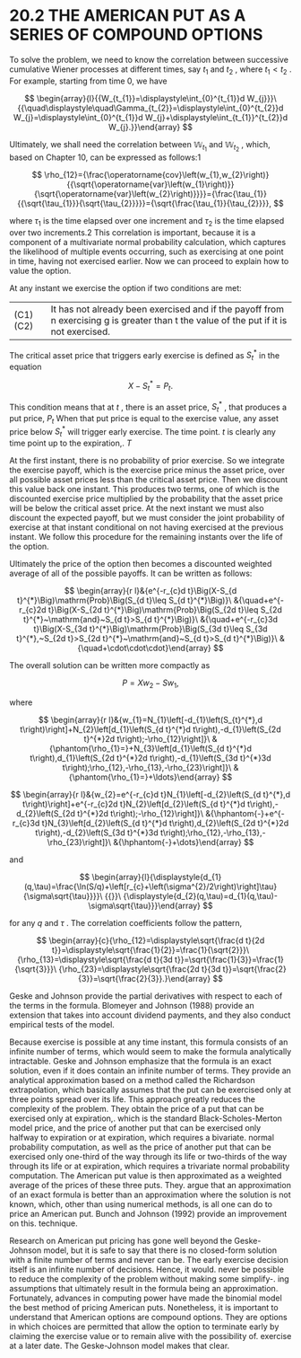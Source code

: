 # 20.2 THE AMERICAN PUT AS A SERIES OF COMPOUND OPTIONS

To solve the problem, we need to know the correlation between successive cumulative Wiener processes at different times, say $t_{1}$ and $t_{2}$ , where $t_{1}<t_{2}$ . For example, starting from time 0, we have

$$
\begin{array}{l}{{W_{t_{1}}=\displaystyle\int_{0}^{t_{1}}d W_{j}}}\ {{\quad\displaystyle\quad\Gamma_{t_{2}}=\displaystyle\int_{0}^{t_{2}}d W_{j}=\displaystyle\int_{0}^{t_{1}}d W_{j}+\displaystyle\int_{t_{1}}^{t_{2}}d W_{j}.}}\end{array}
$$

Ultimately, we shall need the correlation between $\mathbb{W}_{t_{1}}$ and $\mathbb{W}_{t_{2}}$ , which, based on Chapter 10, can be expressed as follows:1

$$
\rho_{12}={\frac{\operatorname{cov}\left(w_{1},w_{2}\right)}{{\sqrt{\operatorname{var}\left(w_{1}\right)}}{\sqrt{\operatorname{var}\left(w_{2}\right)}}}}={\frac{\tau_{1}}{{\sqrt{\tau_{1}}}{\sqrt{\tau_{2}}}}}={\sqrt{\frac{\tau_{1}}{\tau_{2}}}},
$$

where $\tau_{1}$ is the time elapsed over one increment and $\tau_{2}$ is the time elapsed over two increments.2 This correlation is important, because it is a component of a multivariate normal probability calculation, which captures the likelihood of multiple events occurring, such as exercising at one point in time, having not exercised earlier. Now we can proceed to explain how to value the option.

At any instant we exercise the option if two conditions are met:

<html><body><table><tr><td>(C1) (C2)</td><td>It has not already been exercised and if the payoff from n exercising g is greater than t the value of the put if it is not exercised.</td></tr></table></body></html>

The critical asset price that triggers early exercise is defined as $S_{t}^{*}$ in the equation

$$
X-S_{t}^{*}=P_{t}.
$$

This condition means that at $t$ , there is an asset price, $S_{t}^{*}$ , that produces a put price, $P_{t}$ When that put price is equal to the exercise value, any asset price below $S_{t}^{*}$ will trigger early exercise. The time point. $t$ is clearly any time point up to the expiration,. $T$

At the first instant, there is no probability of prior exercise. So we integrate the exercise payoff, which is the exercise price minus the asset price, over all possible asset prices less than the critical asset price. Then we discount this value back one instant. This produces two terms, one of which is the discounted exercise price multiplied by the probability that the asset price will be below the critical asset price. At the next instant we must also discount the expected payoff, but we must consider the joint probability of exercise at that instant conditional on not having exercised at the previous instant. We follow this procedure for the remaining instants over the life of the option.

Ultimately the price of the option then becomes a discounted weighted average of all of the possible payoffs. It can be written as follows:

$$
\begin{array}{r l}&{e^{-r_{c}d t}\Big(X-S_{d t}^{*}\Big)\mathrm{Prob}\Big(S_{d t}\leq S_{d t}^{*}\Big)}\ &{\quad+e^{-r_{c}2d t}\Big(X-S_{2d t}^{*}\Big)\mathrm{Prob}\Big(S_{2d t}\leq S_{2d t}^{*}~\mathrm{and}~S_{d t}>S_{d t}^{*}\Big)}\ &{\quad+e^{-r_{c}3d t}\Big(X-S_{3d t}^{*}\Big)\mathrm{Prob}\Big(S_{3d t}\leq S_{3d t}^{*},~S_{2d t}>S_{2d t}^{*}~\mathrm{and}~S_{d t}>S_{d t}^{*}\Big)}\ &{\quad+\cdot\cdot\cdot}\end{array}
$$

The overall solution can be written more compactly as

$$
P=X w_{2}-S w_{1},
$$

where

$$
\begin{array}{r l}&{w_{1}=N_{1}\left[-d_{1}\left(S_{t}^{*},d t\right)\right]+N_{2}\left[d_{1}\left(S_{d t}^{*}d t\right),-d_{1}\left(S_{2d t}^{*}2d t\right);-\rho_{12}\right]}\ &{\phantom{\rho_{1}=}+N_{3}\left[d_{1}\left(S_{d t}^{*}d t\right),d_{1}\left(S_{2d t}^{*}2d t\right),-d_{1}\left(S_{3d t}^{*}3d t\right);\rho_{12},-\rho_{13},-\rho_{23}\right]}\ &{\phantom{\rho_{1}=}+\ldots}\end{array}
$$

$$
\begin{array}{r l}&{w_{2}=e^{-r_{c}d t}N_{1}\left[-d_{2}\left(S_{d t}^{*},d t\right)\right]+e^{-r_{c}2d t}N_{2}\left[d_{2}\left(S_{d t}^{*}d t\right),-d_{2}\left(S_{2d t}^{*}2d t\right);-\rho_{12}\right]}\ &{\hphantom{-}+e^{-r_{c}3d t}N_{3}\left[d_{2}\left(S_{d t}^{*}d t\right),d_{2}\left(S_{2d t}^{*}2d t\right),-d_{2}\left(S_{3d t}^{*}3d t\right);\rho_{12},-\rho_{13},-\rho_{23}\right]}\ &{\hphantom{-}+\dots}\end{array}
$$

and

$$
\begin{array}{l}{\displaystyle{d_{1}(q,\tau)=\frac{\ln(S/q)+\left[r_{c}+\left(\sigma^{2}/2\right)\right]\tau}{\sigma\sqrt{\tau}}}}\ {{}}\ {\displaystyle{d_{2}(q,\tau)=d_{1}(q,\tau)-\sigma\sqrt{\tau}}}\end{array}
$$

for any $q$ and $\tau$ . The correlation coefficients follow the pattern,

$$
\begin{array}{c}{\rho_{12}=\displaystyle\sqrt{\frac{d t}{2d t}}=\displaystyle\sqrt{\frac{1}{2}}=\frac{1}{\sqrt{2}}}\ {\rho_{13}=\displaystyle\sqrt{\frac{d t}{3d t}}=\sqrt{\frac{1}{3}}=\frac{1}{\sqrt{3}}}\ {\rho_{23}=\displaystyle\sqrt{\frac{2d t}{3d t}}=\sqrt{\frac{2}{3}}=\sqrt{\frac{2}{3}}.}\end{array}
$$

Geske and Johnson provide the partial derivatives with respect to each of the terms in the formula. Blomeyer and Johnson (1988) provide an extension that takes into account dividend payments, and they also conduct empirical tests of the model.

Because exercise is possible at any time instant, this formula consists of an infinite number of terms, which would seem to make the formula analytically intractable. Geske and Johnson emphasize that the formula is an exact solution, even if it does contain an infinite number of terms. They provide an analytical approximation based on a method called the Richardson extrapolation, which basically assumes that the put can be exercised only at three points spread over its life. This approach greatly reduces the complexity of the problem. They obtain the price of a put that can be exercised only at expiration,. which is the standard Black-Scholes-Merton model price, and the price of another put that can be exercised only halfway to expiration or at expiration, which requires a bivariate. normal probability computation, as well as the price of another put that can be exercised only one-third of the way through its life or two-thirds of the way through its life or at expiration, which requires a trivariate normal probability computation. The American put value is then approximated as a weighted average of the prices of these three puts. They. argue that an approximation of an exact formula is better than an approximation where the solution is not known, which, other than using numerical methods, is all one can do to price an American put. Bunch and Johnson (1992) provide an improvement on this. technique.

Research on American put pricing has gone well beyond the Geske-Johnson model, but it is safe to say that there is no closed-form solution with a finite number of terms and never can be. The early exercise decision itself is an infinite number of decisions. Hence, it would. never be possible to reduce the complexity of the problem without making some simplify-. ing assumptions that ultimately result in the formula being an approximation. Fortunately, advances in computing power have made the binomial model the best method of pricing American puts. Nonetheless, it is important to understand that American options are compound options. They are options in which choices are permitted that allow the option to terminate early by claiming the exercise value or to remain alive with the possibility of. exercise at a later date. The Geske-Johnson model makes that clear.
